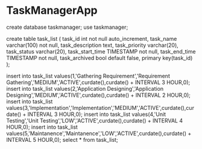 # TaskManagerApp


create database taskmanager;
use taskmanager;

create table task_list
(
 task_id int not null auto_increment,
 task_name varchar(100) not null,
 task_description text,
 task_priority varchar(20),
 task_status varchar(20),
 task_start_time  TIMESTAMP not null, 
 task_end_time TIMESTAMP not null,
 task_archived bool default false,
 primary key(task_id)
 );
 
insert into task_list values(1,'Gathering Requirement','Requirement Gathering','MEDIUM','ACTIVE',curdate(),curdate() + INTERVAL 3 HOUR,0);
insert into task_list values(2,'Application Designing','Application Designing','MEDIUM','ACTIVE',curdate(),curdate() + INTERVAL 2 HOUR,0);
insert into task_list values(3,'Implementation','Implementation','MEDIUM','ACTIVE',curdate(),curdate() + INTERVAL 3 HOUR,0);
insert into task_list values(4,'Unit Testing','Unit Testing','LOW','ACTIVE',curdate(),curdate() + INTERVAL 4 HOUR,0);
insert into task_list values(5,'Maintanence','Maintanence','LOW','ACTIVE',curdate(),curdate() + INTERVAL 5 HOUR,0);
select * from task_list;
